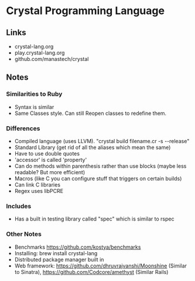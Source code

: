 # Crystal Programming Language
## Links
* crystal-lang.org
* play.crystal-lang.org
* github.com/manastech/crystal

## Notes
### Similarities to Ruby
* Syntax is similar
* Same Classes style. Can still Reopen classes to redefine them.

### Differences
* Compiled language (uses LLVM). "crystal build filename.cr -s --release"
* Standard Library (get rid of all the aliases which mean the same)
* Have to use double quotes
* 'accessor' is called 'property'
* Can do methods within parenthesis rather than use blocks (maybe less readable? But more efficient)
* Macros (like C you can configure stuff that triggers on certain builds)
* Can link C libraries
* Regex uses libPCRE

### Includes
* Has a built in testing library called "spec" which is similar to rspec

### Other Notes
* Benchmarks https://github.com/kostya/benchmarks
* Installing: brew install crystal-lang
* Distributed package manager built in
* Web framework: https://github.com/dhruvrajvanshi/Moonshine (Similar to Sinatra), https://github.com/Codcore/amethyst (Similar Rails)
